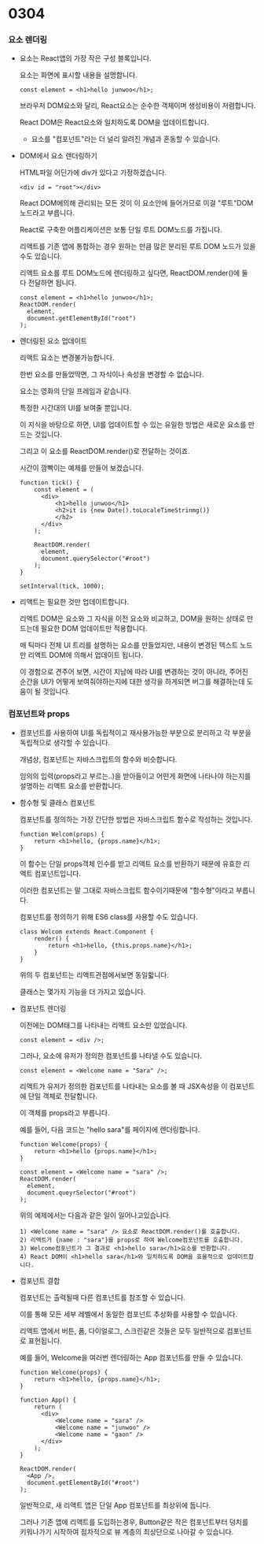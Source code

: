 <h1>
    0304
</h1>





<h3>
    요소 렌더링
</h3>

- 요소는 React앱의 가장 작은 구성 블록입니다.

  요소는 화면에 표시할 내용을 설명합니다.

  ```
  const element = <h1>hello junwoo</h1>;
  ```

  브라우저 DOM요소와 달리, React요소는 순수한 객체이며 생성비용이 저렴합니다.

  React DOM은 React요소와 일치하도록 DOM을 업데이트합니다.

  - 요소를 "컴포넌트"라는 더 널리 알려진 개념과 혼동할 수 있습니다.

- DOM에서 요소 렌더링하기

  HTML파일 어딘가에 div가 있다고 가정하겠습니다.

  ```
  <div id = "root"></div>
  ```

  React DOM에의해 관리되는 모든 것이 이 요소안에 들어가므로 이걸 "루트"DOM노드라고 부릅니다.

  React로 구축한 어플리케이션은 보통 단일 루트 DOM노드를 가집니다.

  리액트를 기존 앱에 통합하는 경우 원하는 만큼 많은 분리된 루트 DOM 노드가 있을 수도 있습니다.

  리액트 요소를 루트 DOM노드에 렌더링하고 싶다면, ReactDOM.render()에 둘 다 전달하면 됩니다.

  ```
  const element = <h1>hello junwoo</h1>;
  ReactDOM.render(
  	element, 
  	document.getElementById("root")
  );
  ```

- 렌더링된 요소 업데이트

  리액트 요소는 변경불가능합니다.

  한번 요소를 만들었딱면, 그 자식이나 속성을 변경할 수 없습니다.

  요소는 영화의 단일 프레임과 같습니다.

  특정한 시간대의 UI를 보여줄 뿐입니다.

  이 지식을 바탕으로 하면, UI를 업데이트할 수 있는 유일한 방법은 새로운 요소를 만드는 것입니다.

  그리고 이 요소를 ReactDOM.render()로 전달하는 것이죠.

  시간이 깜빡이는 예제를 만들어 보겠습니다.

  ```
  function tick() {
      const element = (
      	<div>
      		<h1>hello junwoo</h1>
      		<h2>it is {new Date().toLocaleTimeStrinmg()} 
      		</h2>
      	</div>
      );
      
      ReactDOM.render(
      	element,
      	document.querySelector("#root")
      );
  }
  
  setInterval(tick, 1000);
  ```

- 리액트는 필요한 것만 업데이트합니다.

  리액트 DOM은 요소와 그 자식을 이전 요소와 비교하고, DOM을 원하는 상태로 만드는데 필요한 DOM 업데이트만 적용합니다.

  매 틱마다 전체 UI 트리를 설명하는 요소를 만들었지만, 내용이 변경된 텍스트 노드만 리액트 DOM에 의해서 업데이트 됩니다.

  이 경험으로 견주어 보면, 시간이 지남에 따라 UI를 변경하는 것이 아니라, 주어진 순간을 UI가 어떻게 보여줘야하는지에 대한 생각을 하게되면 버그를 해결하는데 도움이 될 것입니다.



<h3>
    컴포넌트와 props
</h3>

- 컴포넌트를 사용하여 UI를 독립적이고 재사용가능한 부분으로 분리하고 각 부분을 독립적으로 생각할 수 있습니다.

  개념상, 컴포넌트는 자바스크립트의 함수와 비슷합니다.

  임의의 입력(props라고 부르는..)을 받아들이고 어떤게 화면에 나타나야 하는지를 설명하는 리액트 요소를 반환합니다.



- 함수형 및 클래스 컴포넌트

  컴포넌트를 정의하는 가장 간단한 방법은 자바스크립트 함수로 작성하는 것입니다.

  ```
  function Welcom(props) {
      return <h1>hello, {props.name}</h1>;
  }
  ```

  이 함수는 단일 props객체 인수를 받고 리액트 요소를 반환하기 때문에 유효한 리액트 컴포넌트입니다.

  이러한 컴포넌트는 말 그대로 자바스크립트 함수이기때문에 "함수형"이라고 부릅니다.

  컴포넌트를 정의하기 위해 ES6 class를 사용할 수도 있습니다.

  ```
  class Welcom extends React.Component {
      render() {
          return <h1>hello, {this.props.name}</h1>;
      }
  }
  ```

  위의 두 컴포넌트는 리액트관점에서보면 동일핣니다.

  클래스는 몇가지 기능을 더 가지고 있습니다.

- 컴포넌트 렌더링

  이전에는 DOM태그를 나타내는 리액트 요소만 있었습니다.

  ```
  const element = <div />;
  ```

  그러나, 요소에 유저가 정의한 컴포넌트를 나타낼 수도 있습니다.

  ```
  const element = <Welcome name = "Sara" />;
  ```

  리액트가 유저가 정의한 컴포넌트를 나타내는 요소를 볼 때 JSX속성을 이 컴포넌트에 단일 객체로 전달합니다.

  이 객체를 props라고 부릅니다.

  예를 들어, 다음 코드는 "hello sara"를 페이지에 렌더링합니다.

  ```
  function Welcome(props) {
      return <h1>hello {props.name}</h1>;
  }
  
  const element = <Welcome name = "sara" />;
  ReactDOM.render(
  	element,
  	document.queyrSelector("#root")
  );
  ```

  위의 예제에서는 다음과 같은 일이 일어나고있습니다.

  ```
  1) <Welcome name = "sara" /> 요소로 ReactDOM.render()를 호출합니다.
  2) 리액트가 {name : "sara"}를 props로 하여 Welcome컴포넌트를 호출합니다.
  3) Welcome컴포넌트가 그 결과로 <h1>hello sara</h1>요소를 반환합니다.
  4) React DOM이 <h1>hello sara</h1>와 일치하도록 DOM을 효율적으로 업데이트합니다.
  ```

  

- 컴포넌트 결합

  컴포넌트는 출력될때 다른 컴포넌트를 참조할 수 있습니다.

  이를 통해 모든 세부 레벨에서 동일한 컴포넌트 추상화를 사용할 수 있습니다.

  리액트 앱에서 버튼, 폼, 다이얼로그, 스크린같은 것들은 모두 일반적으로 컴포넌트로 표현됩니다.

  예를 들어, Welcome을 여러번 렌더링하는 App 컴포넌트를 만들 수 있습니다.

  ```
  function Welcome(props) {
      return <h1>hello, {props.name}</h1>;
  }
  
  function App() {
      return (
      	<div>
      		<Welcome name = "sara" />
      		<Welcome name = "junwoo" />
      		<Welcome name = "gaon" />
      	</div>
      );
  }
  
  ReactDOM.render(
  	<App />,
  	document.getElementById("#root")
  );
  ```

  일반적으로, 새 리액트 앱은 단일 App 컴포넌트를 최상위에 둡니다.

  그러나 기존 앱에 리액트를 도입하는경우, Button같은 작은 컴포넌트부터 덩치를 키워나가기 시작하여 점차적으로 뷰 계층의 최상단으로 나아갈 수 있습니다.

